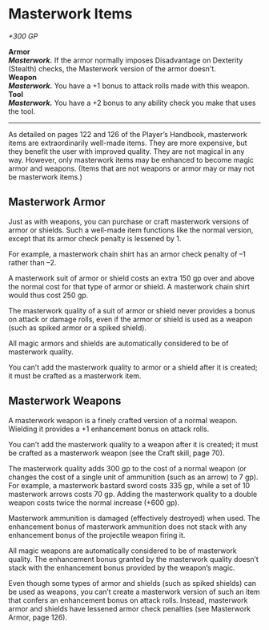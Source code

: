 # Masterwork Items

*+300 GP*

**Armor**  
***Masterwork.*** If the armor normally imposes Disadvantage on Dexterity (Stealth) checks, the Masterwork version of the armor doesn't.  
**Weapon**  
***Masterwork.*** You have a +1 bonus to attack rolls made with this weapon.  
**Tool**  
***Masterwork.*** You have a +2 bonus to any ability check you make that uses the tool.  


---
As detailed on pages 122 and 126 of the Player’s Handbook, masterwork items are extraordinarily well-made items. They are more expensive, but they benefit the user with improved quality. They are not magical in any way. However, only masterwork items may be enhanced to become magic armor and weapons. (Items that are not weapons or armor may or may not be masterwork items.)

## Masterwork Armor
Just as with weapons, you can purchase or craft masterwork versions of armor or shields. Such a well-made item functions like the normal version, except that its armor check penalty is lessened by 1.

For example, a masterwork chain shirt has an armor check penalty of –1 rather than –2.

A masterwork suit of armor or shield costs an extra 150 gp over and above the normal cost for that type of armor or shield. A masterwork chain shirt would thus cost 250 gp.

The masterwork quality of a suit of armor or shield never provides a bonus on attack or damage rolls, even if the armor or shield is used as a weapon (such as spiked armor or a spiked shield).

All magic armors and shields are automatically considered to be of masterwork quality.

You can’t add the masterwork quality to armor or a shield after it is created; it must be crafted as a masterwork item.

## Masterwork Weapons
A masterwork weapon is a finely crafted version of a normal weapon. Wielding it provides a +1 enhancement bonus on attack rolls.

You can’t add the masterwork quality to a weapon after it is created; it must be crafted as a masterwork weapon (see the Craft skill, page 70).

The masterwork quality adds 300 gp to the cost of a normal weapon (or changes the cost of a single unit of ammunition (such as an arrow) to 7 gp). For example, a masterwork bastard sword costs 335 gp, while a set of 10 masterwork arrows costs 70 gp. Adding the masterwork quality to a double weapon costs twice the normal increase (+600 gp).

Masterwork ammunition is damaged (effectively destroyed) when used. The enhancement bonus of masterwork ammunition does not stack with any enhancement bonus of the projectile weapon firing it.

All magic weapons are automatically considered to be of masterwork quality. The enhancement bonus granted by the masterwork quality doesn’t stack with the enhancement bonus provided by the weapon’s magic.

Even though some types of armor and shields (such as spiked shields) can be used as weapons, you can’t create a masterwork version of such an item that confers an enhancement bonus on attack rolls. Instead, masterwork armor and shields have lessened armor check penalties (see Masterwork Armor, page 126).
